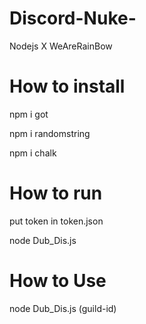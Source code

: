 # Discord-Nuke-
Nodejs X WeAreRainBow

# How to install

npm i got

npm i randomstring

npm i chalk

# How to run
put token in token.json

node Dub_Dis.js

# How to Use

node Dub_Dis.js (guild-id)
